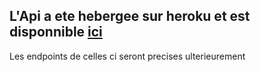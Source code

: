 ## L'Api a ete hebergee sur heroku et est disponnible [ici](http://dlcapi.herokuapp.com/)

Les endpoints de celles ci seront precises ulterieurement
